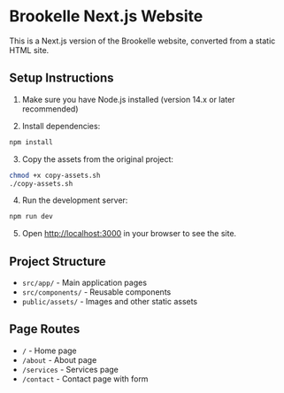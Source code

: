 # Brookelle Next.js Website

This is a Next.js version of the Brookelle website, converted from a static HTML site.

## Setup Instructions

1. Make sure you have Node.js installed (version 14.x or later recommended)

2. Install dependencies:
```bash
npm install
```

3. Copy the assets from the original project:
```bash
chmod +x copy-assets.sh
./copy-assets.sh
```

4. Run the development server:
```bash
npm run dev
```

5. Open [http://localhost:3000](http://localhost:3000) in your browser to see the site.

## Project Structure

- `src/app/` - Main application pages
- `src/components/` - Reusable components
- `public/assets/` - Images and other static assets

## Page Routes

- `/` - Home page
- `/about` - About page
- `/services` - Services page 
- `/contact` - Contact page with form
